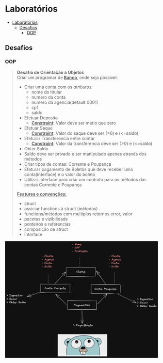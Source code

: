 # Laboratórios

- [Laboratórios](#laboratórios)
  - [Desafios](#desafios)
    - [OOP](#oop)

## Desafios

### OOP

> **Desafio de Orientação a Objetos**   
> Criar um programar de **<u>Banco</u>**, onde seja possivel:    
>  * Criar uma conta com os _atributos:_   
>     * nome do titular
>     * numero da conta
>     * numero da agencia(default 0001)
>     * cpf
>     * saldo
>  * Efetuar Deposito     
>     * **<u>Constraint</u>**: Valor deve ser mario que zero
>  * Efetuar Saque
>     * **<u>Constraint</u>**: Valor do saque deve ser (>0) e (<=saldo)
>  * Efeturar Transferencia entre contar    
>     * **<u>Constraint</u>**: Valor da transferencia deve ser (>0) e (<=saldo)   
>  * Obter Saldo
>  * Saldo deve ser privado e ser manipulado apenas através dos métodos
> * Criar tipos de contas: Corrente e Poupança
> * Efeturar pagamento de Boletos que deve receber uma conta(interface) e o valor do boleto
> * Utilizar interface para criar um contrato para os métodos das contas Corrente e Poupança
>
> **<u>Features e convenções:</u>**
> * struct 
> * assiciar functions à struct (métodos)
> * functions/métodos com multiplos retornos error, valor
> * pacotes e vizibilidade
> * ponteiros e referencias
> * composição de struct
> * interface

![Challenge OOP](../assets/challenge-oop.png)




